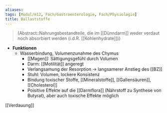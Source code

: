 ```yaml
---
aliases: 
tags: [Modul/m12, Fach/Gastroenterologie, Fach/Physiologie]
title: Ballaststoffe
---
```

> (Abstract::Nahrungsbestandteile, die im [[Dünndarm]] weder verdaut noch absorbiert werden (i.d.R. [[Kohlenhydrate]]))
- **Funktionen**
    - Wasserbindung, Volumenzunahme des Chymus
        - [[Magen]]: Sättigungsgefühl durch Volumen
        - Darm: [[Motilität]] angeregt
        - Verlangsamung der Resorption → langsamerer Anstieg des [[BZ]]
        - Stuhl: Volumen, lockere Konsistenz
        - Bindung toxischer Stoffe, [[Mineralstoffe]], [[Gallensäuren]], [[Cholesterol]]
        - Poisitive Effekte auf die [[Darmflora]] (Nährstoff zu Synthese von Butyrat), aber auch toxische Effekte möglich

[[Verdauung]]